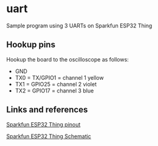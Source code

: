 # uart
Sample program using 3 UARTs on Sparkfun ESP32 Thing

## Hookup pins
Hookup the board to the oscilloscope as follows:
- GND
- TX0 = TX/GPIO1 = channel 1 yellow
- TX1 = GPIO25 = channel 2 violet
- TX2 = GPIO17 = channel 3 blue

## Links and references
[Sparkfun ESP32 Thing pinout](https://cdn.sparkfun.com/assets/learn_tutorials/5/0/7/ESP32ThingV1a.pdf)

[Sparkfun ESP32 Thing Schematic](https://cdn.sparkfun.com/assets/learn_tutorials/5/0/7/esp32-thing-schematic.pdf)

